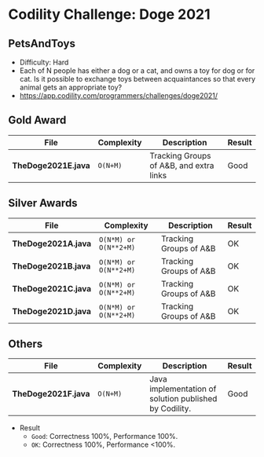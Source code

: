 # Codility Challenge: Doge 2021

## PetsAndToys

- Difficulty: Hard
- Each of N people has either a dog or a cat, and owns a toy for dog or for cat. Is it possible to exchange toys between acquaintances so that every animal gets an appropriate toy?
- <https://app.codility.com/programmers/challenges/doge2021/>

## Gold Award

| File                  | Complexity | Description                             | Result |
| --------------------- | ---------- | --------------------------------------- | ------ |
| **TheDoge2021E.java** | `O(N+M)`   | Tracking Groups of A&B, and extra links | Good   |

## Silver Awards

| File                  | Complexity            | Description            | Result |
| --------------------- | --------------------- | ---------------------- | ------ |
| **TheDoge2021A.java** | `O(N*M) or O(N**2+M)` | Tracking Groups of A&B | OK     |
| **TheDoge2021B.java** | `O(N*M) or O(N**2+M)` | Tracking Groups of A&B | OK     |
| **TheDoge2021C.java** | `O(N*M) or O(N**2+M)` | Tracking Groups of A&B | OK     |
| **TheDoge2021D.java** | `O(N*M) or O(N**2+M)` | Tracking Groups of A&B | OK     |

## Others

| File                  | Complexity | Description                                            | Result |
| --------------------- | ---------- | ------------------------------------------------------ | ------ |
| **TheDoge2021F.java** | `O(N+M)`   | Java implementation of solution published by Codility. | Good   |

- Result
  - `Good`: Correctness 100%, Performance 100%.
  - `OK`: Correctness 100%, Performance <100%.
